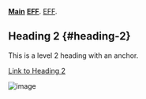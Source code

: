 **[**Main**](https://github.com/alpolcaymis/React/tree/main)**
**[EFF](https://eff.org)**.
[EFF](https://eff.org).

## Heading 2 {#heading-2}

This is a level 2 heading with an anchor.

[Link to Heading 2](#heading-2)


![image](https://github.com/alpolcaymis/React/assets/71964088/11c02711-38a7-4e3b-85f8-db6714b76f10)
